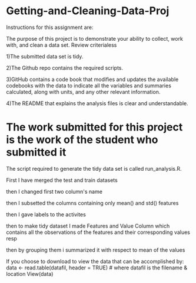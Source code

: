 # Getting-and-Cleaning-Data-Proj
Instructions for this assignment are:

The purpose of this project is to demonstrate your ability to collect, work with, and clean a data set. Review criterialess

1)The submitted data set is tidy.

2)The Github repo contains the required scripts.

3)GitHub contains a code book that modifies and updates the available codebooks with the data to indicate all the variables and    summaries calculated, along with units, and any other relevant information.

4)The README that explains the analysis files is clear and understandable.

The work submitted for this project is the work of the student who submitted it
=============================================================================================================

The script required to generate the tidy data set is called run_analysis.R.

First I have merged the test and train datasets 

then I changed first two column's name

then I subsetted the columns containing only mean() and std() features

then I gave labels to the activites

then to make tidy dataset I made Features and Value Column which contains all the observations of the features and their corresponding values resp 

then by grouping them i summarized it with respect to mean of the values


If you choose to download to view the data that can be accomplished by: data <- read.table(datafil, header = TRUE) # where datafil is the filename & location View(data)
